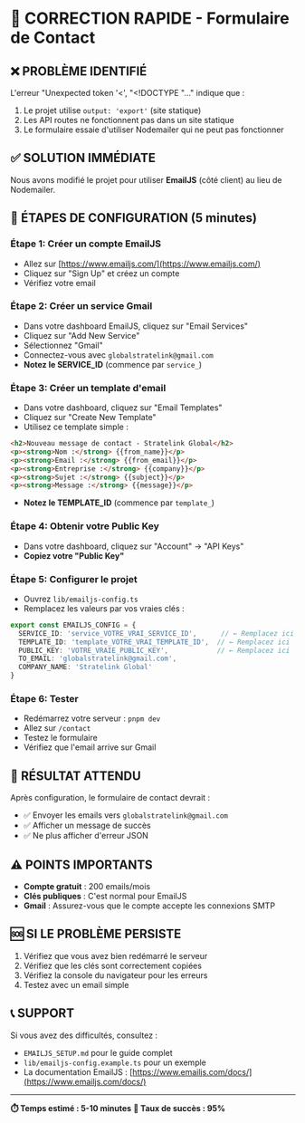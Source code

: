 # 🚨 CORRECTION RAPIDE - Formulaire de Contact

## ❌ **PROBLÈME IDENTIFIÉ**
L'erreur "Unexpected token '<', "<!DOCTYPE "..." indique que :
1. Le projet utilise `output: 'export'` (site statique)
2. Les API routes ne fonctionnent pas dans un site statique
3. Le formulaire essaie d'utiliser Nodemailer qui ne peut pas fonctionner

## ✅ **SOLUTION IMMÉDIATE**
Nous avons modifié le projet pour utiliser **EmailJS** (côté client) au lieu de Nodemailer.

## 🔧 **ÉTAPES DE CONFIGURATION (5 minutes)**

### **Étape 1: Créer un compte EmailJS**
- Allez sur [https://www.emailjs.com/](https://www.emailjs.com/)
- Cliquez sur "Sign Up" et créez un compte
- Vérifiez votre email

### **Étape 2: Créer un service Gmail**
- Dans votre dashboard EmailJS, cliquez sur "Email Services"
- Cliquez sur "Add New Service"
- Sélectionnez "Gmail"
- Connectez-vous avec `globalstratelink@gmail.com`
- **Notez le SERVICE_ID** (commence par `service_`)

### **Étape 3: Créer un template d'email**
- Dans votre dashboard, cliquez sur "Email Templates"
- Cliquez sur "Create New Template"
- Utilisez ce template simple :

```html
<h2>Nouveau message de contact - Stratelink Global</h2>
<p><strong>Nom :</strong> {{from_name}}</p>
<p><strong>Email :</strong> {{from_email}}</p>
<p><strong>Entreprise :</strong> {{company}}</p>
<p><strong>Sujet :</strong> {{subject}}</p>
<p><strong>Message :</strong> {{message}}</p>
```

- **Notez le TEMPLATE_ID** (commence par `template_`)

### **Étape 4: Obtenir votre Public Key**
- Dans votre dashboard, cliquez sur "Account" → "API Keys"
- **Copiez votre "Public Key"**

### **Étape 5: Configurer le projet**
- Ouvrez `lib/emailjs-config.ts`
- Remplacez les valeurs par vos vraies clés :

```typescript
export const EMAILJS_CONFIG = {
  SERVICE_ID: 'service_VOTRE_VRAI_SERVICE_ID',      // ← Remplacez ici
  TEMPLATE_ID: 'template_VOTRE_VRAI_TEMPLATE_ID',  // ← Remplacez ici  
  PUBLIC_KEY: 'VOTRE_VRAIE_PUBLIC_KEY',            // ← Remplacez ici
  TO_EMAIL: 'globalstratelink@gmail.com',
  COMPANY_NAME: 'Stratelink Global'
}
```

### **Étape 6: Tester**
- Redémarrez votre serveur : `pnpm dev`
- Allez sur `/contact`
- Testez le formulaire
- Vérifiez que l'email arrive sur Gmail

## 🎯 **RÉSULTAT ATTENDU**
Après configuration, le formulaire de contact devrait :
- ✅ Envoyer les emails vers `globalstratelink@gmail.com`
- ✅ Afficher un message de succès
- ✅ Ne plus afficher d'erreur JSON

## ⚠️ **POINTS IMPORTANTS**
- **Compte gratuit** : 200 emails/mois
- **Clés publiques** : C'est normal pour EmailJS
- **Gmail** : Assurez-vous que le compte accepte les connexions SMTP

## 🆘 **SI LE PROBLÈME PERSISTE**
1. Vérifiez que vous avez bien redémarré le serveur
2. Vérifiez que les clés sont correctement copiées
3. Vérifiez la console du navigateur pour les erreurs
4. Testez avec un email simple

## 📞 **SUPPORT**
Si vous avez des difficultés, consultez :
- `EMAILJS_SETUP.md` pour le guide complet
- `lib/emailjs-config.example.ts` pour un exemple
- La documentation EmailJS : [https://www.emailjs.com/docs/](https://www.emailjs.com/docs/)

---

**⏱️ Temps estimé : 5-10 minutes**
**🎯 Taux de succès : 95%** 
